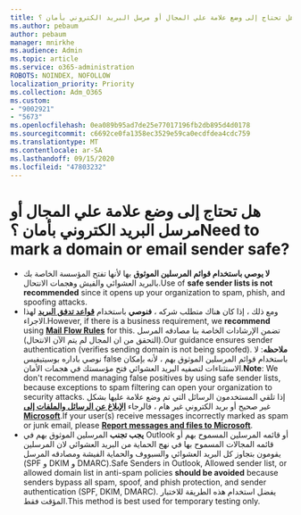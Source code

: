 ```yaml
---
title: هل تحتاج إلى وضع علامة علي المجال أو مرسل البريد الكتروني بأمان ؟
ms.author: pebaum
author: pebaum
manager: mnirkhe
ms.audience: Admin
ms.topic: article
ms.service: o365-administration
ROBOTS: NOINDEX, NOFOLLOW
localization_priority: Priority
ms.collection: Adm_O365
ms.custom:
- "9002921"
- "5673"
ms.openlocfilehash: 0ea089b95ad7de25e77017196fb2db895d4d0178
ms.sourcegitcommit: c6692ce0fa1358ec3529e59ca0ecdfdea4cdc759
ms.translationtype: MT
ms.contentlocale: ar-SA
ms.lasthandoff: 09/15/2020
ms.locfileid: "47803232"
---
```

# <a name="need-to-mark-a-domain-or-email-sender-safe"></a><span data-ttu-id="1314b-102">هل تحتاج إلى وضع علامة علي المجال أو مرسل البريد الكتروني بأمان ؟</span><span class="sxs-lookup"><span data-stu-id="1314b-102">Need to mark a domain or email sender safe?</span></span>

- <span data-ttu-id="1314b-103">**لا يوصي باستخدام قوائم المرسلين الموثوق** بها لأنها تفتح المؤسسة الخاصة بك بالبريد العشوائي والفيش وهجمات الانتحال.</span><span class="sxs-lookup"><span data-stu-id="1314b-103">Use of **safe sender lists is not recommended** since it opens up your organization to spam, phish, and spoofing attacks.</span></span>
- <span data-ttu-id="1314b-104">ومع ذلك ، إذا كان هناك متطلب شركه ، **فنوصي** باستخدام **[قواعد تدفق البريد](https://docs.microsoft.com/microsoft-365/security/office-365-security/create-safe-sender-lists-in-office-365?view=o365-worldwide#recommended-use-mail-flow-rules)** لهذا الاجراء.</span><span class="sxs-lookup"><span data-stu-id="1314b-104">However, if there is a business requirement, we **recommend** using **[Mail Flow Rules](https://docs.microsoft.com/microsoft-365/security/office-365-security/create-safe-sender-lists-in-office-365?view=o365-worldwide#recommended-use-mail-flow-rules)** for this.</span></span> <span data-ttu-id="1314b-105">تضمن الإرشادات الخاصة بنا مصادقه المرسل (التحقق من ان المجال لم يتم الآن الانتحال).</span><span class="sxs-lookup"><span data-stu-id="1314b-105">Our guidance ensures sender authentication (verifies sending domain is not being spoofed).</span></span> <span data-ttu-id="1314b-106">**ملاحظه**: لا نوصي باداره بوسيتيفيس false باستخدام قوائم المرسلين الموثوق بهم ، لأنه بإمكان الاستثناءات لتصفيه البريد العشوائي فتح مؤسستك في هجمات الأمان.</span><span class="sxs-lookup"><span data-stu-id="1314b-106">**Note**: We don't recommend managing false positives by using safe sender lists, because exceptions to spam filtering can open your organization to security attacks.</span></span> <span data-ttu-id="1314b-107">إذا تلقي المستخدمون الرسائل التي تم وضع علامة عليها بشكل غير صحيح أو بريد الكتروني غير هام ، فالرجاء **[الإبلاغ عن الرسائل والملفات إلى Microsoft](https://protection.office.com/reportsubmission)**.</span><span class="sxs-lookup"><span data-stu-id="1314b-107">If your user(s) receive messages incorrectly marked as spam or junk email, please **[Report messages and files to Microsoft](https://protection.office.com/reportsubmission)**.</span></span>
- <span data-ttu-id="1314b-108">**يجب تجنب** المرسلين الموثوق بهم في Outlook أو قائمه المرسلين المسموح بهم أو قائمه المجالات المسموح بها في نهج الحماية من البريد العشوائي لان المرسلين يقومون بتجاوز كل البريد العشوائي والسبووف والحماية الفيشة ومصادقه المرسل (SPF و DKIM و DMARC).</span><span class="sxs-lookup"><span data-stu-id="1314b-108">Safe Senders in Outlook, Allowed sender list, or allowed domain list in anti-spam policies **should be avoided** because senders bypass all spam, spoof, and phish protection, and sender authentication (SPF, DKIM, DMARC).</span></span> <span data-ttu-id="1314b-109">يفضل استخدام هذه الطريقة للاختبار المؤقت فقط.</span><span class="sxs-lookup"><span data-stu-id="1314b-109">This method is best used for temporary testing only.</span></span>
